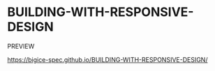 # BUILDING-WITH-RESPONSIVE-DESIGN

PREVIEW

https://bigice-spec.github.io/BUILDING-WITH-RESPONSIVE-DESIGN/
